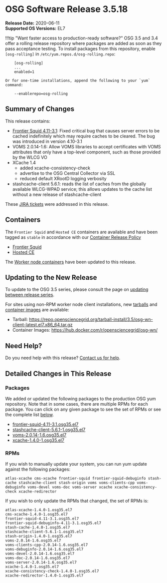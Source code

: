 OSG Software Release 3.5.18
===========================

**Release Date:** 2020-06-11    
**Supported OS Versions:** EL7

!!!tip "Want faster access to production-ready software?"
    OSG 3.5 and 3.4 offer a rolling release repository where packages are added as soon as they pass acceptance testing.
    To install packages from this repository, enable `[osg-rolling]` in `/etc/yum.repos.d/osg-rolling.repo`:

        [osg-rolling]
        ...
        enabled=1

    Or for one-time installations, append the following to your `yum` command:

        --enablerepo=osg-rolling

Summary of Changes
------------------

This release contains:

-   [Frontier Squid 4.11-3.1](http://frontier.cern.ch/dist/frontier-squid-releasenotes.txt): Fixed critical bug that causes server errors to be cached indefinitely which may require caches to be cleared. The bug was introduced in version 4.10-3.1
-   VOMS 2.0.14-1.6: Allow VOMS libraries to accept certificates with VOMS attributes that only have a top-level component, such as those provided by the WLCG VO
-   XCache 1.4
    -   added xcache-consistency-check
    -   advertise to the OSG Central Collector via SSL
    -   reduced default XRootD logging verbosity
-   stashcache-client 5.6.1: reads the list of caches from the globally available WLCG-WPAD service; this allows updates to the cache list without a new release of stashcache-client

These
[JIRA tickets](https://jira.opensciencegrid.org/issues/?jql=project%20%3D%20SOFTWARE%20AND%20fixVersion%20%3D%203.5.18%20ORDER%20BY%20priority%20DESC%2C%20key%20DESC)
were addressed in this release.


Containers
----------

The `Frontier Squid` and `Hosted CE` containers are available and have been tagged as `stable` in accordance with our
[Container Release Policy](https://opensciencegrid.org/technology/policy/container-release/)

-   [Frontier Squid](https://hub.docker.com/r/opensciencegrid/frontier-squid/)
-   [Hosted CE](https://hub.docker.com/r/opensciencegrid/hosted-ce/)


The [Worker node containers](../../worker-node/using-wn-containers.md) have been updated to this release.


Updating to the New Release
---------------------------

To update to the OSG 3.5 series, please consult the page on
[updating between release series](../updating-to-osg-35.md).

For sites using non-RPM worker node client installations, new [tarballs](../../worker-node/install-wn-tarball.md) and
[container images](../../worker-node/using-wn-containers.md) are available:

- Tarball: <https://repo.opensciencegrid.org/tarball-install/3.5/osg-wn-client-latest.el7.x86_64.tar.gz>
- Container Images: <https://hub.docker.com/r/opensciencegrid/osg-wn/>

Need Help?
----------

Do you need help with this release? [Contact us for help](../../common/help.md).

Detailed Changes in This Release
--------------------------------

### Packages

We added or updated the following packages to the production OSG yum repository.
Note that in some cases, there are multiple RPMs for each package.
You can click on any given package to see the set of RPMs or see the complete list [below](#rpms).

-   [frontier-squid-4.11-3.1.osg35.el7](https://koji.chtc.wisc.edu/koji/search?match=glob&type=build&terms=frontier-squid-4.11-3.1.osg35.el7)
-   [stashcache-client-5.6.1-1.osg35.el7](https://koji.chtc.wisc.edu/koji/search?match=glob&type=build&terms=stashcache-client-5.6.1-1.osg35.el7)
-   [voms-2.0.14-1.6.osg35.el7](https://koji.chtc.wisc.edu/koji/search?match=glob&type=build&terms=voms-2.0.14-1.6.osg35.el7)
-   [xcache-1.4.0-1.osg35.el7](https://koji.chtc.wisc.edu/koji/search?match=glob&type=build&terms=xcache-1.4.0-1.osg35.el7)

### RPMs

If you wish to manually update your system, you can run yum update against the following packages:

    atlas-xcache cms-xcache frontier-squid frontier-squid-debuginfo stash-cache stashcache-client stash-origin voms voms-clients-cpp voms-debuginfo voms-devel voms-doc voms-server xcache xcache-consistency-check xcache-redirector

If you wish to only update the RPMs that changed, the set of RPMs is:

``` file
atlas-xcache-1.4.0-1.osg35.el7
cms-xcache-1.4.0-1.osg35.el7
frontier-squid-4.11-3.1.osg35.el7
frontier-squid-debuginfo-4.11-3.1.osg35.el7
stash-cache-1.4.0-1.osg35.el7
stashcache-client-5.6.1-1.osg35.el7
stash-origin-1.4.0-1.osg35.el7
voms-2.0.14-1.6.osg35.el7
voms-clients-cpp-2.0.14-1.6.osg35.el7
voms-debuginfo-2.0.14-1.6.osg35.el7
voms-devel-2.0.14-1.6.osg35.el7
voms-doc-2.0.14-1.6.osg35.el7
voms-server-2.0.14-1.6.osg35.el7
xcache-1.4.0-1.osg35.el7
xcache-consistency-check-1.4.0-1.osg35.el7
xcache-redirector-1.4.0-1.osg35.el7
```
